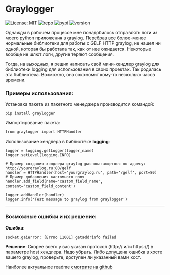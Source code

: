 # Graylogger
[![License: MIT](https://badgen.net/badge/license/MIT/green)](https://opensource.org/licenses/MIT)
[![repo](https://badgen.net/badge/icon/github?icon=github&label)](https://github.com/Oficerov/graylogger)
[![pypi](https://badgen.net/badge/icon/pypi?color=yellow&icon=pypi&label)](https://pypi.org/project/graylogger/)
![version](https://badgen.net/badge/Version/0.2.5/orange)

Однажды в рабочем процессе мне понадобилось отправлять логи из моего python приложения в graylog.
Перебрав все более-менее нормальные библиотеки для работы с GELF HTTP graylog, не нашел ни одной,
которая бы работала так, как от нее ожидается. Некоторые вообще не шлют логи, другие теряют сообщения.

Тогда, на выходных, я решил написать свой мини-хендлер graylog для библиотеки logging для использования в своих проектах.
Так родилась эта библиотека. Возможно, она сэкономит кому-то несколько часов времени.

### Примеры использования:
Установка пакета из пакетного менеджера производится командой:

    pip install graylogger

Импортирование пакета:

    from graylogger import HTTPHandler

Использование хендлера в библиотеке **logging**:

    logger = logging.getLogger(logger_name)
    logger.setLevel(logging.INFO)
    
    # Пример создания хэндлера graylog располагающегося по адресу: http://yourgraylog.ru:80/gelf
    handler = HTTPHandler(host='yourgraylog.ru', path='/gelf', port=80)
    # Пример добавления кастомного поля
    handler.add_field(name='castom_field_name', content='castom_field_content')
    
    logger.addHandler(handler)
    logger.info('Test message to graylog from graylogger')

---
### Возможные ошибки и их решение:
**Ошибка**:

    socket.gaierror: [Errno 11001] getaddrinfo failed
**Решение**: Скорее всего у вас указан протокол (http:// или https://) в параметре host хендлера. Надо убрать.
Либо допущена ошибка в хосте вашего graylog, проверьте, доступен ли указанный вами хост.


Наиболее актуальное readme [смотрите на github](https://github.com/Oficerov/graylogger)
